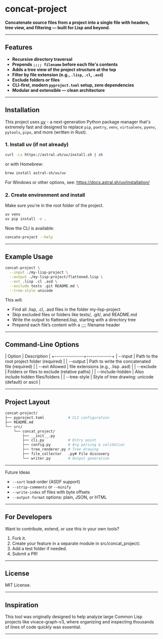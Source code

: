 # concat-project

**Concatenate source files from a project into a single file with headers, tree view, and filtering — built for Lisp and beyond.**

---

## Features

- **Recursive directory traversal**
- **Prepends `;;;; filename` before each file's contents**
- **Adds a tree view of the project structure at the top**
- **Filter by file extension (e.g., `.lisp`, `.cl`, `.asd`)**
- **Exclude folders or files**
- **CLI-first, modern `pyproject.toml` setup, zero dependencies**
- **Modular and extensible — clean architecture**

---

## Installation

This project uses [uv](https://github.com/astral-sh/uv) - a next-generation Python package manager that's extremely fast and designed to replace `pip`, `poetry`, `venv`, `virtualenv`, `pyenv`, `pytools`, `pipx`, and more (written in Rust).

### 1. Install uv (if not already)

```bash
curl -Ls https://astral.sh/uv/install.sh | sh
```

or with Homebrew:

```bash
brew install astral-sh/uv/uv
```

For Windows or other options, see: https://docs.astral.sh/uv/installation/

### 2. Create environment and install

Make sure you're in the root folder of the project.

```bash
uv venv
uv pip install -e .
```
Now the CLI is available:

```bash
concate-project --help
```

---

## Example Usage

```bash
concat-project \
  --input ./my-lisp-project \
  --output ./my-lisp-project/flattened.lisp \
  --ext .lisp .cl .asd \
  --exclude tests .git README.md \
  --tree-style unicode
```

This will:
- Find all .lisp, .cl, .asd files in the folder my-lisp-project
- Skip excluded files or folders like tests/, .git/, and README.md
- Write the output to flattened.lisp, starting with a directory tree
- Prepend each file’s content with a ;;;; filename header

---

##  Command-Line Options

| Option	| Description |
+---------------+-------------+
| --input	| Path to the root project folder (required) |
| --output	| Path to write the concatenated file (required) |
| --ext	Allowed | file extensions (e.g., .lisp .asd) |
| --exclude	| Folders or files to exclude (relative paths) |
| --include-hidden	| Also include hidden files/folders |
| --tree-style	| Style of tree drawing: unicode (default) or ascii |


---

## Project Layout

```bash
concat-project/
├── pyproject.toml           # CLI configuration
├── README.md
└── src/
    └── concat_project/
        ├── __init__.py
        ├── cli.py           # Entry point
        ├── config.py        # Arg parsing & validation
        ├── tree_renderer.py # Tree drawing
        ├── file_collector   .py# File discovery
        └── writer.py        # Output generation
```

---

Future Ideas
- `--sort` load-order (ASDF support)
- `--strip-comments` or `--minify`
- `--write-index` of files with byte offsets
- `--output-format` options: plain, JSON, or HTML

---

## For Developers

Want to contribute, extend, or use this in your own tools?
1. Fork it.
2. Create your feature in a separate module in src/concat_project/.
3. Add a test folder if needed.
4. Submit a PR!

---

## License

MIT License.

---

## Inspiration

This tool was originally designed to help analyze large Common Lisp projects like vivace-graph-v3, where organizing and inspecting thousands of lines of code quickly was essential.

---

